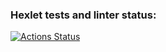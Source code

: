 ### Hexlet tests and linter status:
[![Actions Status](https://github.com/temikis/frontend-project-44/workflows/hexlet-check/badge.svg)](https://github.com/temikis/frontend-project-44/actions)